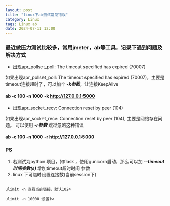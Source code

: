 ```yaml
---
layout: post
title: "linux下ab测试常见错误"
category: Linux
tags: Linux ab
date: 2024-07-11 12:00
---
```


### 最近做压力测试比较多，常用jmeter，ab等工具，记录下遇到问题及解决方式

- 出现apr_pollset_poll: The timeout specified has expired (70007)

如果出现apr_pollset_poll: The timeout specified has expired (70007)，主要是timeout连接超时了，可以加个 ***-k参数***，让连接KeepAlive

#### ab -c 100 -n 1000 -k http://127.0.0.1:5000

- 出现apr_socket_recv: Connection reset by peer (104)

如果出现apr_socket_recv: Connection reset by peer (104), 主要是网络存在问题。
可以使用 ***-r参数*** 跳过忽略这种错误

#### ab -c 100 -n 1000 -r http://127.0.0.1:5000


### PS
1. 若测试为python 项目，如flask ，使用gunicorn启动，那么可以加 ***--timeout 时间参数(s)*** 增加timeout超时时间 参数
2. linux 下可临时设置连接数(当前session下)

```

ulimit -n 查看当前链接，默认1024

ulimit -n 10000 设置1w

```
